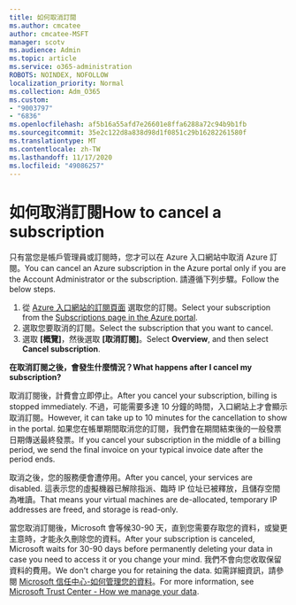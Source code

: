 ```yaml
---
title: 如何取消訂閱
ms.author: cmcatee
author: cmcatee-MSFT
manager: scotv
ms.audience: Admin
ms.topic: article
ms.service: o365-administration
ROBOTS: NOINDEX, NOFOLLOW
localization_priority: Normal
ms.collection: Adm_O365
ms.custom:
- "9003797"
- "6836"
ms.openlocfilehash: af5b16a55afd7e26601e8ffa6288a72c94b9b1fb
ms.sourcegitcommit: 35e2c122d8a838d98d1f0851c29b16282261580f
ms.translationtype: MT
ms.contentlocale: zh-TW
ms.lasthandoff: 11/17/2020
ms.locfileid: "49086257"
---
```

# <a name="how-to-cancel-a-subscription"></a><span data-ttu-id="66ee0-102">如何取消訂閱</span><span class="sxs-lookup"><span data-stu-id="66ee0-102">How to cancel a subscription</span></span>

<span data-ttu-id="66ee0-103">只有當您是帳戶管理員或訂閱時，您才可以在 Azure 入口網站中取消 Azure 訂閱。</span><span class="sxs-lookup"><span data-stu-id="66ee0-103">You can cancel an Azure subscription in the Azure portal only if you are the Account Administrator or the subscription.</span></span> <span data-ttu-id="66ee0-104">請遵循下列步驟。</span><span class="sxs-lookup"><span data-stu-id="66ee0-104">Follow the below steps.</span></span>

1. <span data-ttu-id="66ee0-105">從 [Azure 入口網站的訂閱頁面](https://ms.portal.azure.com/#blade/Microsoft_Azure_Billing/SubscriptionsBlade) 選取您的訂閱。</span><span class="sxs-lookup"><span data-stu-id="66ee0-105">Select your subscription from the [Subscriptions page in the Azure portal](https://ms.portal.azure.com/#blade/Microsoft_Azure_Billing/SubscriptionsBlade).</span></span>
2. <span data-ttu-id="66ee0-106">選取您要取消的訂閱。</span><span class="sxs-lookup"><span data-stu-id="66ee0-106">Select the subscription that you want to cancel.</span></span>
3. <span data-ttu-id="66ee0-107">選取 **[概覽]**，然後選取 **[取消訂閱]**。</span><span class="sxs-lookup"><span data-stu-id="66ee0-107">Select **Overview**, and then select **Cancel subscription**.</span></span>

<span data-ttu-id="66ee0-108">**在取消訂閱之後，會發生什麼情況？**</span><span class="sxs-lookup"><span data-stu-id="66ee0-108">**What happens after I cancel my subscription?**</span></span>

<span data-ttu-id="66ee0-109">取消訂閱後，計費會立即停止。</span><span class="sxs-lookup"><span data-stu-id="66ee0-109">After you cancel your subscription, billing is stopped immediately.</span></span> <span data-ttu-id="66ee0-110">不過，可能需要多達 10 分鐘的時間，入口網站上才會顯示取消訂閱。</span><span class="sxs-lookup"><span data-stu-id="66ee0-110">However, it can take up to 10 minutes for the cancellation to show in the portal.</span></span> <span data-ttu-id="66ee0-111">如果您在帳單期間取消您的訂閱，我們會在期間結束後的一般發票日期傳送最終發票。</span><span class="sxs-lookup"><span data-stu-id="66ee0-111">If you cancel your subscription in the middle of a billing period, we send the final invoice on your typical invoice date after the period ends.</span></span>

<span data-ttu-id="66ee0-112">取消之後，您的服務便會遭停用。</span><span class="sxs-lookup"><span data-stu-id="66ee0-112">After you cancel, your services are disabled.</span></span> <span data-ttu-id="66ee0-113">這表示您的虛擬機器已解除指派、臨時 IP 位址已被釋放，且儲存空間為唯讀。</span><span class="sxs-lookup"><span data-stu-id="66ee0-113">That means your virtual machines are de-allocated, temporary IP addresses are freed, and storage is read-only.</span></span>

<span data-ttu-id="66ee0-114">當您取消訂閱後，Microsoft 會等候30-90 天，直到您需要存取您的資料，或變更主意時，才能永久刪除您的資料。</span><span class="sxs-lookup"><span data-stu-id="66ee0-114">After your subscription is canceled, Microsoft waits for 30-90 days before permanently deleting your data in case you need to access it or you change your mind.</span></span> <span data-ttu-id="66ee0-115">我們不會向您收取保留資料的費用。</span><span class="sxs-lookup"><span data-stu-id="66ee0-115">We don't charge you for retaining the data.</span></span> <span data-ttu-id="66ee0-116">如需詳細資訊，請參閱 [Microsoft 信任中心-如何管理您的資料](https://www.microsoft.com/trust-center/privacy/data-management#leave)。</span><span class="sxs-lookup"><span data-stu-id="66ee0-116">For more information, see [Microsoft Trust Center - How we manage your data](https://www.microsoft.com/trust-center/privacy/data-management#leave).</span></span>

